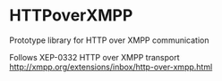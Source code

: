 HTTPoverXMPP
============

Prototype library for HTTP over XMPP communication

Follows XEP-0332 HTTP over XMPP transport
http://xmpp.org/extensions/inbox/http-over-xmpp.html
